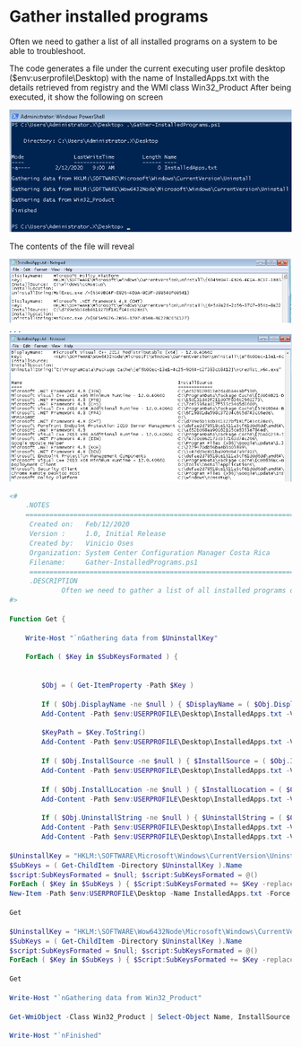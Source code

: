# Gather installed programs

Often we need to gather a list of all installed programs on a system to be able to troubleshoot.

The code generates a file under the current executing user profile desktop ($env:userprofile\Desktop) with the name of InstalledApps.txt with the details retrieved from registry and the WMI class Win32_Product
After being executed, it show the following on screen

![](Media/Gather-InstalledPrograms-1.png)

The contents of the file will reveal

![](Media/Gather-InstalledPrograms-2.png)
.
.
.
![](Media/Gather-InstalledPrograms-3.png)

```powershell
<#
    .NOTES
    ===========================================================================
     Created on:   Feb/12/2020
     Version :     1.0, Initial Release
     Created by:   Vinicio Oses
     Organization: System Center Configuration Manager Costa Rica
     Filename:     Gather-InstalledPrograms.ps1
     ===========================================================================
     .DESCRIPTION
             Often we need to gather a list of all installed programs on a system to be able to troubleshoot.
#>

Function Get {

    Write-Host "`nGathering data from $UninstallKey"

    ForEach ( $Key in $SubKeysFormated ) {
       

        $Obj = ( Get-ItemProperty -Path $Key )

        If ( $Obj.DisplayName -ne $null ) { $DisplayName = ( $Obj.DisplayName ).ToString() } else { $DisplayName = $Obj.DisplayName }
        Add-Content -Path $env:USERPROFILE\Desktop\InstalledApps.txt -Value "DisplayName:`t$DisplayName"

        $KeyPath = $Key.ToString()
        Add-Content -Path $env:USERPROFILE\Desktop\InstalledApps.txt -Value "Key:`t`t$KeyPath"
     
        If ( $Obj.InstallSource -ne $null ) { $InstallSource = ( $Obj.InstallSource ).ToString() } else { $InstallSource = $Obj.InstallSource }
        Add-Content -Path $env:USERPROFILE\Desktop\InstalledApps.txt -Value "InstallSource:`t$InstallSource"
   
        If ( $Obj.InstallLocation -ne $null ) { $InstallLocation = ( $Obj.InstallLocation ).ToString() } else { $InstallLocation = $Obj.InstallLocation }
        Add-Content -Path $env:USERPROFILE\Desktop\InstalledApps.txt -Value "InstallLocation:$InstallLocation"
       
        If ( $Obj.UninstallString -ne $null ) { $UninstallString = ( $Obj.UninstallString ).ToString() } else { $UninstallString = $Obj.UninstallString }
        Add-Content -Path $env:USERPROFILE\Desktop\InstalledApps.txt -Value "UninstallString:$UninstallString`n"
        Add-Content -Path $env:USERPROFILE\Desktop\InstalledApps.txt -Value "" } }

$UninstallKey = "HKLM:\SOFTWARE\Microsoft\Windows\CurrentVersion\Uninstall"
$SubKeys = ( Get-ChildItem -Directory $UninstallKey ).Name
$script:SubKeysFormated = $null; $script:SubKeysFormated = @()
ForEach ( $Key in $SubKeys ) { $Script:SubKeysFormated += $Key -replace "HKEY_LOCAL_MACHINE","HKLM:" }
New-Item -Path $env:USERPROFILE\Desktop -Name InstalledApps.txt -Force

Get

$UninstallKey = "HKLM:\SOFTWARE\Wow6432Node\Microsoft\Windows\CurrentVersion\Uninstall"
$SubKeys = ( Get-ChildItem -Directory $UninstallKey ).Name
$script:SubKeysFormated = $null; $script:SubKeysFormated = @()
ForEach ( $Key in $SubKeys ) { $Script:SubKeysFormated += $Key -replace "HKEY_LOCAL_MACHINE","HKLM:" }

Get

Write-Host "`nGathering data from Win32_Product"

Get-WmiObject -Class Win32_Product | Select-Object Name, InstallSource, InstallLocation | Format-Table | Out-File -FilePath $env:USERPROFILE\Desktop\InstalledApps.txt -Encoding utf8 -Append

Write-Host "`nFinished"
```
